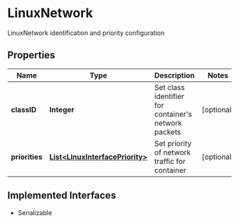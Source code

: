 

# LinuxNetwork

LinuxNetwork identification and priority configuration

## Properties

| Name | Type | Description | Notes |
|------------ | ------------- | ------------- | -------------|
|**classID** | **Integer** | Set class identifier for container&#39;s network packets |  [optional] |
|**priorities** | [**List&lt;LinuxInterfacePriority&gt;**](LinuxInterfacePriority.md) | Set priority of network traffic for container |  [optional] |


## Implemented Interfaces

* Serializable


